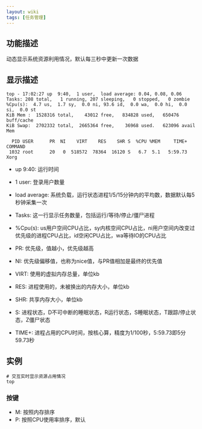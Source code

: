 ```yaml
---
layout: wiki
tags: [任务管理]
---
```


## 功能描述

动态显示系统资源利用情况，默认每三秒中更新一次数据


## 显示描述

```shell
top - 17:02:27 up  9:40,  1 user,  load average: 0.04, 0.08, 0.06
Tasks: 208 total,   1 running, 207 sleeping,   0 stopped,   0 zombie
%Cpu(s):  4.7 us,  1.7 sy,  0.0 ni, 93.6 id,  0.0 wa,  0.0 hi,  0.0 si,  0.0 st
KiB Mem :  1528316 total,    43012 free,   834828 used,   650476 buff/cache
KiB Swap:  2702332 total,  2665364 free,    36968 used.   623096 avail Mem

  PID USER      PR  NI    VIRT    RES    SHR S  %CPU %MEM     TIME+ COMMAND
 1032 root      20   0  518572  78364  16120 S   6.7  5.1   5:59.73 Xorg
```


* up  9:40: 运行时间
* 1 user: 登录用户数量
* load average: 系统负载，运行状态进程1/5/15分钟内的平均数，数据默认每5秒钟采集一次
* Tasks: 这一行显示任务数量，包括运行/等待/停止/僵尸进程
* %Cpu(s): us用户空间CPU占比，sy内核空间CPU占比，ni用户空间内改变过优先级的进程CPU占比，id空闲CPU占比，wa等待IO的CPU占比

* PR: 优先级，值越小，优先级越高
* NI: 优先级偏移值，也称为nice值，与PR值相加是最终的优先值
* VIRT: 使用的虚拟内存总量，单位kb
* RES: 进程使用的，未被换出的内存大小，单位kb
* SHR: 共享内存大小，单位kb
* S: 进程状态，D不可中断的睡眠状态，R运行状态，S睡眠状态，T跟踪/停止状态，Z僵尸状态
* TIME+: 进程占用的CPU时间，按核心算，精度为1/100秒，5:59.73即5分59.73秒


## 实例

```shell
# 交互实时显示资源占用情况
top
```

### 按键

* M: 按照内存排序
* P: 按照CPU使用率排序，默认





